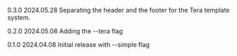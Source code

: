 

0.3.0 2024.05.28
    Separating the header and the footer for the Tera template system.

0.2.0 2024.05.08
    Adding the --tera flag

0.1.0 2024.04.08
    Initial release with --simple flag
